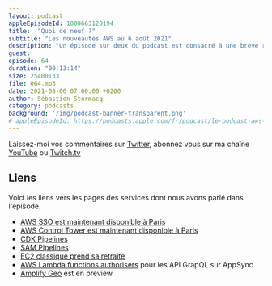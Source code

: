 ```yaml
---
layout: podcast
appleEpisodeId: 1000663120194
title:  "Quoi de neuf ?"
subtitle: "Les nouveautés AWS au 6 août 2021"
description: "Un épisode sur deux du podcast est consacré à une brève revue des principales nouveautés AWS.  Cette semaine, nous parlons de deux services important maintenant disponibles sur la région de Paris, de création automatique de pipeline de déploiements avec le CDK ou avec SAM, de EC2 classique qui prend sa retraite, de Lambda pour autoriser les appels d'API GraphQL avec AppSync et de Amplify qui s'intégère désormais avec Amazon Location Service."
guest:
episode: 64
duration: "00:13:14"
size: 25400133 
file: 064.mp3
date: 2021-08-06 07:00:00 +0200
author: Sébastien Stormacq
category: podcasts
background: '/img/podcast-banner-transparent.png'
# appleEpisodeId: https://podcasts.apple.com/fr/podcast/le-podcast-aws-en-français/id1452118442
---
```


Laissez-moi vos commentaires sur [Twitter](https://twitter.com/sebsto), abonnez vous sur ma chaîne [YouTube](https://www.youtube.com/sebsto) ou [Twitch.tv](https://www.twitch.tv/sebAWS)

## Liens

Voici les liens vers les pages des services dont nous avons parlé dans l'épisode.

- [AWS SSO est maintenant disponible à Paris](https://aws.amazon.com/about-aws/whats-new/2021/07/aws-single-sign-on-is-now-available-in-the-europe-paris-region/?nc1=h_ls)
- [AWS Control Tower est maintenant disponible à Paris](https://aws.amazon.com/about-aws/whats-new/2021/08/aws-control-tower-available-sao-paulo-paris-provides-region-deselection/)
- [CDK Pipelines](https://aws.amazon.com/es/blogs/developer/cdk-pipelines-continuous-delivery-for-aws-cdk-applications/) 
- [SAM Pipelines](https://aws.amazon.com/es/blogs/compute/introducing-aws-sam-pipelines-automatically-generate-deployment-pipelines-for-serverless-applications/) 
- [EC2 classique prend sa retraite](https://aws.amazon.com/es/blogs/aws/ec2-classic-is-retiring-heres-how-to-prepare/)
- [AWS Lambda functions authorisers](https://aws.amazon.com/es/blogs/mobile/appsync-lambda-auth/) pour les API GrapQL sur AppSync
- [Amplify Geo](https://aws.amazon.com/about-aws/whats-new/2021/08/announcing-amplify-geo-developer-preview-aws-amplify/) est en preview
